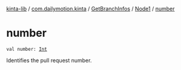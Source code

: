 [kinta-lib](../../../index.md) / [com.dailymotion.kinta](../../index.md) / [GetBranchInfos](../index.md) / [Node1](index.md) / [number](./number.md)

# number

`val number: `[`Int`](https://kotlinlang.org/api/latest/jvm/stdlib/kotlin/-int/index.html)

Identifies the pull request number.


